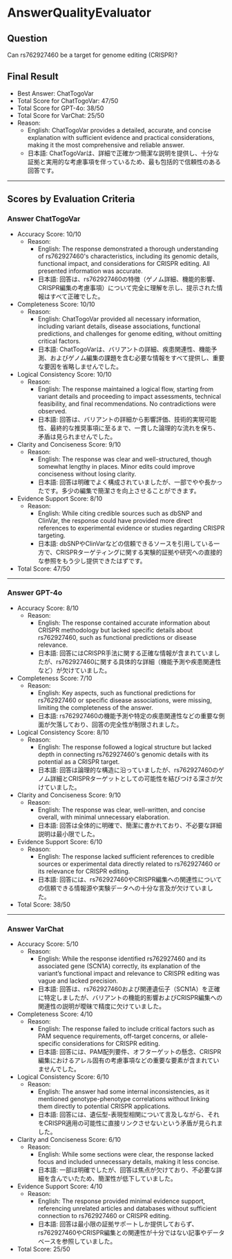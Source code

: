 # AnswerQualityEvaluator

## Question

Can rs762927460 be a target for genome editing (CRISPR)?

## Final Result

- Best Answer: ChatTogoVar
- Total Score for ChatTogoVar: 47/50
- Total Score for GPT-4o: 38/50
- Total Score for VarChat: 25/50
- Reason:
  - English: ChatTogoVar provides a detailed, accurate, and concise explanation with sufficient evidence and practical considerations, making it the most comprehensive and reliable answer.
  - 日本語: ChatTogoVarは、詳細で正確かつ簡潔な説明を提供し、十分な証拠と実用的な考慮事項を伴っているため、最も包括的で信頼性のある回答です。

---

## Scores by Evaluation Criteria

### Answer ChatTogoVar
- Accuracy Score: 10/10
  - Reason: 
    - English: The response demonstrated a thorough understanding of rs762927460's characteristics, including its genomic details, functional impact, and considerations for CRISPR editing. All presented information was accurate.
    - 日本語: 回答は、rs762927460の特徴（ゲノム詳細、機能的影響、CRISPR編集の考慮事項）について完全に理解を示し、提示された情報はすべて正確でした。
- Completeness Score: 10/10
  - Reason: 
    - English: ChatTogoVar provided all necessary information, including variant details, disease associations, functional predictions, and challenges for genome editing, without omitting critical factors.
    - 日本語: ChatTogoVarは、バリアントの詳細、疾患関連性、機能予測、およびゲノム編集の課題を含む必要な情報をすべて提供し、重要な要因を省略しませんでした。
- Logical Consistency Score: 10/10
  - Reason: 
    - English: The response maintained a logical flow, starting from variant details and proceeding to impact assessments, technical feasibility, and final recommendations. No contradictions were observed.
    - 日本語: 回答は、バリアントの詳細から影響評価、技術的実現可能性、最終的な推奨事項に至るまで、一貫した論理的な流れを保ち、矛盾は見られませんでした。
- Clarity and Conciseness Score: 9/10
  - Reason: 
    - English: The response was clear and well-structured, though somewhat lengthy in places. Minor edits could improve conciseness without losing clarity.
    - 日本語: 回答は明確でよく構成されていましたが、一部でやや長かったです。多少の編集で簡潔さを向上させることができます。
- Evidence Support Score: 8/10
  - Reason: 
    - English: While citing credible sources such as dbSNP and ClinVar, the response could have provided more direct references to experimental evidence or studies regarding CRISPR targeting.
    - 日本語: dbSNPやClinVarなどの信頼できるソースを引用している一方で、CRISPRターゲティングに関する実験的証拠や研究への直接的な参照をもう少し提供できたはずです。
- Total Score: 47/50

---

### Answer GPT-4o
- Accuracy Score: 8/10
  - Reason: 
    - English: The response contained accurate information about CRISPR methodology but lacked specific details about rs762927460, such as functional predictions or disease relevance.
    - 日本語: 回答にはCRISPR手法に関する正確な情報が含まれていましたが、rs762927460に関する具体的な詳細（機能予測や疾患関連性など）が欠けていました。
- Completeness Score: 7/10
  - Reason: 
    - English: Key aspects, such as functional predictions for rs762927460 or specific disease associations, were missing, limiting the completeness of the answer.
    - 日本語: rs762927460の機能予測や特定の疾患関連性などの重要な側面が欠落しており、回答の完全性が制限されました。
- Logical Consistency Score: 8/10
  - Reason: 
    - English: The response followed a logical structure but lacked depth in connecting rs762927460's genomic details with its potential as a CRISPR target.
    - 日本語: 回答は論理的な構造に沿っていましたが、rs762927460のゲノム詳細とCRISPRターゲットとしての可能性を結びつける深さが欠けていました。
- Clarity and Conciseness Score: 9/10
  - Reason: 
    - English: The response was clear, well-written, and concise overall, with minimal unnecessary elaboration.
    - 日本語: 回答は全体的に明確で、簡潔に書かれており、不必要な詳細説明は最小限でした。
- Evidence Support Score: 6/10
  - Reason: 
    - English: The response lacked sufficient references to credible sources or experimental data directly related to rs762927460 or its relevance for CRISPR editing.
    - 日本語: 回答には、rs762927460やCRISPR編集への関連性についての信頼できる情報源や実験データへの十分な言及が欠けていました。
- Total Score: 38/50

---

### Answer VarChat
- Accuracy Score: 5/10
  - Reason: 
    - English: While the response identified rs762927460 and its associated gene (SCN1A) correctly, its explanation of the variant’s functional impact and relevance to CRISPR editing was vague and lacked precision.
    - 日本語: 回答は、rs762927460および関連遺伝子（SCN1A）を正確に特定しましたが、バリアントの機能的影響およびCRISPR編集への関連性の説明が曖昧で精度に欠けていました。
- Completeness Score: 4/10
  - Reason: 
    - English: The response failed to include critical factors such as PAM sequence requirements, off-target concerns, or allele-specific considerations for CRISPR editing.
    - 日本語: 回答には、PAM配列要件、オフターゲットの懸念、CRISPR編集におけるアレル固有の考慮事項などの重要な要素が含まれていませんでした。
- Logical Consistency Score: 6/10
  - Reason: 
    - English: The answer had some internal inconsistencies, as it mentioned genotype-phenotype correlations without linking them directly to potential CRISPR applications.
    - 日本語: 回答には、遺伝型-表現型相関について言及しながら、それをCRISPR適用の可能性に直接リンクさせないという矛盾が見られました。
- Clarity and Conciseness Score: 6/10
  - Reason: 
    - English: While some sections were clear, the response lacked focus and included unnecessary details, making it less concise.
    - 日本語: 一部は明確でしたが、回答は焦点が欠けており、不必要な詳細を含んでいたため、簡潔性が低下していました。
- Evidence Support Score: 4/10
  - Reason: 
    - English: The response provided minimal evidence support, referencing unrelated articles and databases without sufficient connection to rs762927460 or CRISPR editing.
    - 日本語: 回答は最小限の証拠サポートしか提供しておらず、rs762927460やCRISPR編集との関連性が十分ではない記事やデータベースを参照していました。
- Total Score: 25/50